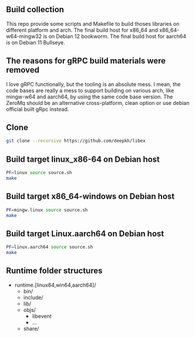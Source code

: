 ## Build collection

This repo provide some scripts and Makefile to build thoses libraries on different platform and arch.
The final build host for x86_64 and x86_64-w64-mingw32 is on Debian 12 bookworm. 
The final build host for aarch64 is on Debian 11 Bullseye.

## The reasons for gRPC build materials were removed

I love gRPC functionally, but the tooling is an absolute mess. I mean, the code bases are really a mess to support building on various arch, like mingw-w64 and aarch64, by using the same code base version. The ZeroMq should be an alternative cross-platform, clean option or use debian official built gRpc instead.

## Clone

```bash
git clone --recursive https://github.com/deepkh/libex
```

## Build target linux_x86-64 on Debian host

```bash
PF=linux source source.sh
make
```

## Build target x86_64-windows on Debian host

```bash
PF=mingw.linux source source.sh
make
```

## Build target Linux.aarch64 on Debian host

```bash
PF=linux.aarch64 source source.sh
make
```

## Runtime folder structures

* runtime.[linux64,win64,aarch64]/
  * bin/
  * include/
  * lib/
  * objs/
    * libevent
    * ...
  * share/
